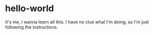 # hello-world
It's me, I wanna learn all this.
I have no clue what I'm doing, so I'm just following the instructions. 

